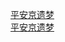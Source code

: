   
[平安京遗梦](http://www.dianyue.me/archives/140/z0pp3cvvw8tf7w2w/)  
[平安京遗梦](http://www.dianyue.me/archives/356/4tfu9e3zino61rtm/)